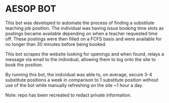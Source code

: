 # AESOP BOT

This bot was developed to automate the process of finding a substitute teaching job position. The individual was having issue booking time slots as postings became available depending on when a teacher requested time off. These postings were then filled on a FCFS basis and were available for no longer than 30 minutes before being booked.

This bot scrapes the website looking for openings and when found, relays a message via email to the individual, allowing them to log onto the site to book the position.

By running this bot, the individual was able to, on average, secure 3-4 substitute positions a week in comparison to 1 substitute position without use of the bot while manually refreshing on the site ~1 hour a day.   

Note: repo has been recreated to redact private information.
